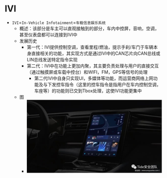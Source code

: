 # IVI

* `IVI`=`In-Vehicle Infotainment`=`车载信息娱乐系统`
  * 概述：该部分是车主可以直观接触到的部分，车内中控屏，音响，空调，甚至仪表盘都可以连接到IVI中
  * 发展历史
    * 第一代：IVI提供控制空调，查看里程/燃油，提示手刹/车门于车辆本身直接相关的功能，其实现方式是通过IVI中的CAN芯片向CAN总线或LIN总线发送特定指令实现
    * 第二代：IVI中在功能上更加内聚，其主要负责处理与用户的直接交互（通过触摸屏或车载中控台）和WIFI，FM，GPS等信号的处理
      * 第二代IVI中自身只实现UI，多媒体等功能，而运营商网络上网功能及与下发控车指令（这里的控车指令是指用户在车内控制空调，车座等）的功能则已交到Tbox处理，这使IVI功能更集中
  * 图
    * ![car_ivi_sample](../../assets/img/car_ivi_sample.jpg)
